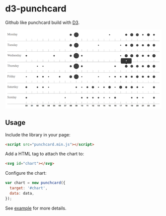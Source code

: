 # d3-punchcard

Github like punchcard build with [D3](https://d3js.org/).

![Chart screenshot][screenshot]

## Usage

Include the library in your page:
```html
<script src="punchcard.min.js"></script>
```

Add a HTML tag to attach the chart to:
```html
<svg id="chart"></svg>
```

Configure the chart:
```js
var chart = new punchcard({
  target: '#chart',
  data: data,
});
```

See [example](https://github.com/vjo/d3-punchcard/tree/master/example) for more details.

[screenshot]: https://github.com/vjo/d3-punchcard/blob/master/screenshot.png
